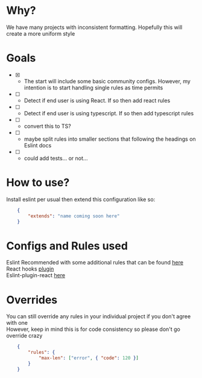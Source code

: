 # Why?
We have many projects with inconsistent formatting. Hopefully this will create a more uniform style

# Goals
- [x] - The start will include some basic community configs. However, my intention is to start handling single rules as time permits  
- [ ] - Detect if end user is using React. If so then add react rules  
- [ ] - Detect if end user is using typescript. If so then add typescript rules  
- [ ] - convert this to TS?  
- [ ] - maybe split rules into smaller sections that following the headings on Eslint docs  
- [ ] - could add tests... or not...  

# How to use?
Install eslint per usual then extend this configuration like so:
```json
    {
        "extends": "name coming soon here"
    }
```

# Configs and Rules used
Eslint Recommended with some additional rules that can be found [here](https://eslint.org/docs/latest/rules/)  
React hooks [plugin](https://www.npmjs.com/package/eslint-plugin-react-hooks)  
Eslint-plugin-react [here](https://www.npmjs.com/package/eslint-plugin-react)  

# Overrides
You can still override any rules in your individual project if you don't agree with one  
However, keep in mind this is for code consistency so please don't go override crazy
```json
    {
        "rules": {
            "max-len": ["error", { "code": 120 }]
        }
    }
```
